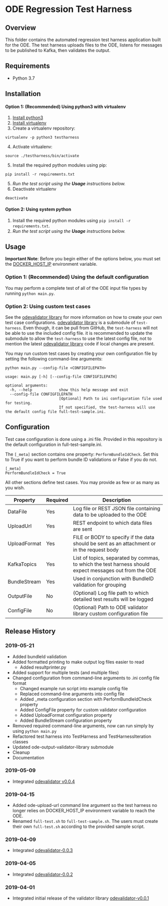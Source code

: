 # ODE Regression Test Harness

## Overview

This folder contains the automated regression test harness application built for the ODE. The test harness uploads files to the ODE, listens for messages to be published to Kafka, then validates the output.

## Requirements

- Python 3.7

## Installation

#### Option 1: (Recommended) Using python3 with virtualenv

1. [Install python3](https://realpython.com/installing-python/)
2. [Install virtualenv](https://virtualenv.pypa.io/en/stable/installation/)
3. Create a virtualenv repository:
```
virtualenv -p python3 testharness
```
4. Activate virtualenv:
```
source ./testharness/bin/activate
```
5. Install the required python modules using pip:
```
pip install -r requirements.txt
```
5. _Run the test script using the **Usage** instructions below._
6. Deactivate virtualenv
```
deactivate
```

#### Option 2: Using system python

1. Install the required python modules using `pip install -r requirements.txt`.
2.  _Run the test script using the **Usage** instructions below._

## Usage

**Important Note**: Before you begin either of the options below, you must set the [DOCKER_HOST_IP](https://github.com/usdot-jpo-ode/jpo-ode/wiki/Docker-management#obtaining-docker_host_ip) environment variable.

### Option 1:  (Recommended) Using the default configuration

You may perform a complete test of all of the ODE input file types by running `python main.py`.

### Option 2: Using custom test cases

See the [odevalidator library](https://github.com/usdot-jpo-ode/ode-output-validator-library) for more information on how to create your own test case configurations.
[odevalidator library](https://github.com/usdot-jpo-ode/ode-output-validator-library) is a submodule of `test-harness`. Even though, it can be
pull from GitHub, the `test-harness` will not be able to use the included config file.
it is recommended to update the submodule to allow the `test-harness` to use the latest config file, not to mention
the latest [odevalidator library](https://github.com/usdot-jpo-ode/ode-output-validator-library) code if local changes are present.

You may run custom test cases by creating your own configuration file by setting the following command-line arguments:

`python main.py --config-file <CONFIGFILEPATH>`

```
usage: main.py [-h] [--config-file CONFIGFILEPATH]

optional arguments:
  -h, --help            show this help message and exit
  --config-file CONFIGFILEPATH
                        [Optional] Path to ini configuration file used for testing.
						If not specified, the test-harness will use the default config file full-test-sample.ini.
```

## Configuration

Test case configuration is done using a .ini file. Provided in this repository is the default configuration in full-test-sample.ini.

The `[_meta]` section contains one property: `PerformBundleIdCheck`. Set this to True if you want to perform bundle ID validations or False if you do not.

```
[_meta]
PerformBundleIdCheck = True
```

All other sections define test cases. You may provide as few or as many as you wish.

| Property     | Required | Description                                                                                            |
|--------------|----------|--------------------------------------------------------------------------------------------------------|
| DataFile     | Yes      | Log file or REST JSON file containing data to be uploaded to the ODE                                   |
| UploadUrl    | Yes      | REST endpoint to which data files are sent                                                             |
| UploadFormat | Yes      | FILE or BODY to specify if the data should be sent as an attachment or in the request body             |
| KafkaTopics  | Yes      | List of topics, separated by commas, to which the test harness should expect messages out from the ODE |
| BundleStream | Yes      | Used in conjunction with BundleID validation for grouping                                              |
| OutputFile   | No       | (Optional) Log file path to which detailed test results will be logged                                 |
| ConfigFile   | No       | (Optional) Path to ODE validator library custom configuration file                                     |

## Release History

### 2019-05-21
- Added bundleId validation
- Added formatted printing to make output log files easier to read
  - Added resultprinter.py
- Added support for multiple tests (and multiple files)
- Changed configuration from command-line arguments to .ini config file format
  - Changed example run script into example config file
  - Replaced command-line arguments into config file
  - Added _meta configuration section with PerformBundleIdCheck property
  - Added ConfigFile property for custom validator configuration
  - Added UploadFormat configuration property
  - Added BundleStream configuration property
- Removed required command-line arguments, now can run simply by using `python main.py`
- Refactored test harness into TestHarness and TestHarnessIteration classes
- Updated ode-output-validator-library submodule
- Cleanup
- Documentation

### 2019-05-09
- Integrated [odevalidator v0.0.4](https://github.com/usdot-jpo-ode/ode-output-validator-library/releases/tag/odevalidator-0.0.4)

### 2019-04-15
- Added ode-upload-url command line argument so the test harness no longer
relies on DOCKER_HOST_IP environment variable to reach the ODE.
- Renamed `full-test.sh` to `full-test-sample.sh`. The users must create their own `full-test.sh` according to the provided sample script.

### 2019-04-09
- Integrated [odevalidator-0.0.3](https://github.com/usdot-jpo-ode/ode-output-validator-library/releases/tag/odevalidator-0.0.3)

### 2019-04-05
- Integrated [odevalidator-0.0.2](https://github.com/usdot-jpo-ode/ode-output-validator-library/releases/tag/odevalidator-0.0.2)

### 2019-04-01
- Integrated initial release of the validator library [odevalidator-v0.0.1](https://github.com/usdot-jpo-ode/ode-output-validator-library/releases/tag/odevalidator-0.0.1)
